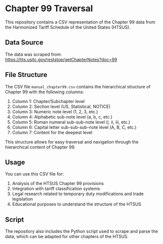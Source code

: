 # Chapter 99 Traversal

This repository contains a CSV representation of the Chapter 99 data from the Harmonized Tariff Schedule of the United States (HTSUS).

## Data Source

The data was scraped from: https://hts.usitc.gov/reststop/getChapterNotes?doc=99

## File Structure

The CSV file `manual_chapter99.csv` contains the hierarchical structure of Chapter 99 with the following columns:

1. Column 1: Chapter/Subchapter level
2. Column 2: Section level (US, Statistical, NOTICE)
3. Column 3: Numeric note level (1, 2, 3, etc.)
4. Column 4: Alphabetic sub-note level (a, b, c, etc.)
5. Column 5: Roman numeral sub-sub-note level (i, ii, iii, etc.)
6. Column 6: Capital letter sub-sub-sub-note level (A, B, C, etc.)
7. Column 7: Content for the deepest level

This structure allows for easy traversal and navigation through the hierarchical content of Chapter 99.

## Usage

You can use this CSV file for:
1. Analysis of the HTSUS Chapter 99 provisions
2. Integration with tariff classification systems
3. Legal research related to temporary duty modifications and trade legislation
4. Educational purposes to understand the structure of the HTSUS

## Script

The repository also includes the Python script used to scrape and parse the data, which can be adapted for other chapters of the HTSUS.